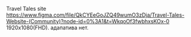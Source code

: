 Travel Tales site
https://www.figma.com/file/QkCYEeGoJZQ49wumO3zDja/Travel-Tales-Website-(Community)?node-id=0%3A1&t=WkqoOf3fwbhxsKOx-0
1920x1080(FHD).
адапатива нет.
